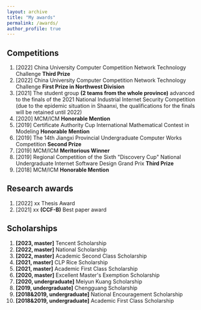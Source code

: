 ```yaml
---
layout: archive
title: "My awards"
permalink: /awards/
author_profile: true
---
```

Competitions
------

1. [2022] China University Computer Competition Network Technology Challenge **Third Prize**
2. [2022] China University Computer Competition Network Technology Challenge **First Prize in Northwest Division**
3. [2021] The student group **(2 teams from the whole province)** advanced to the finals of the 2021 National Industrial Internet Security Competition (due to the epidemic situation in Shaanxi, the qualifications for the finals will be retained until 2022)
3. [2020] MCM/ICM **Honorable Mention**
3. [2019] Certificate Authority Cup International Mathematical Contest in Modeling **Honorable Mention**
4. [2019] The 14th Jiangxi Provincial Undergraduate Computer Works Competition **Second Prize**
5. [2019] MCM/ICM **Meritorious Winner**
5. [2019] Regional Competition of the Sixth "Discovery Cup" National Undergraduate Internet Software Design Grand Prix **Third Prize**
5. [2018] MCM/ICM **Honorable Mention**

## Research awards

1. \[2022\] xx Thesis Award
2. \[2021\] xx **(CCF-B)** Best paper award

## Scholarships

1. **\[2023, master\]** Tencent Scholarship
1. **\[2022, master\]** National Scholarship
1. **\[2022, master\]** Academic Second Class Scholarship
2. **\[2021, master\]** CLP Rice Scholarship
3. **\[2021, master\]** Academic First Class Scholarship
4. **\[2020, master\]** Excellent Master's Exemption Scholarship
5. **\[2020, undergraduate\]** Meiyun Kuang Scholarship
6. **\[2019, undergraduate\]** Chengguang Scholarship
7. **[2018&2019, undergraduate\]** National Encouragement Scholarship
5. **\[2018&2019, undergraduate\]** Academic First Class Scholarship

